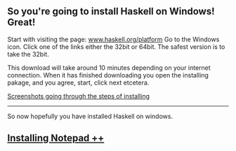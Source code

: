 So you're going to install Haskell on Windows! Great!
----------------------------
Start with visiting the page:
www.haskell.org/platform
Go to the Windows icon.
Click one of the links either the 32bit or 64bit. The safest version is to take the 32bit.

This download will take around 10 minutes depending on your internet connection.
When it has finished downloading you open the installing pakage, and you agree, start, click next etcetera.

[Screenshots going through the steps of installing](https://www.dropbox.com/sh/wtjepz1n98tgj0p/AABV8X08aFDGsqne_gsGSfEja?dl=0)

----------

So now hopefully you have installed Haskell on windows. 

[Installing Notepad ++](http://notepad-plus-plus.org/)
-----